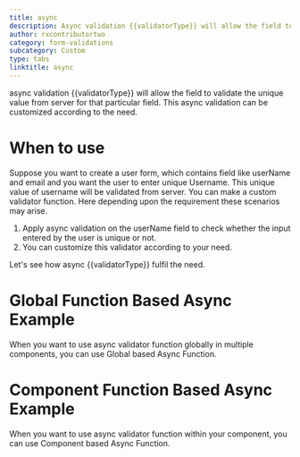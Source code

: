 ```yaml
---
title: async
description: Async validation {{validatorType}} will allow the field to validate the unique value from server for that particular field. This async validation can be customized according to the need.
author: rxcontributortwo
category: form-validations
subcategory: Custom
type: tabs
linktitle: async
---
```


<div class="title-bar"><p>async validation {{validatorType}} will allow the field to validate the unique value from server for that particular field. This async validation can be customized according to the need.</p></div>

# When to use
Suppose you want to create a user form, which contains field like userName and email and you want the user to enter unique Username. This unique value of username will be validated from server. You can make a custom validator function. Here depending upon the requirement these scenarios may arise. 

<ol class='showHideElement'>
    <li>Apply async validation on the userName field to check whether the input entered by the user is unique or not.</li>
    <li>You can customize this validator according to your need.</li>
</ol>
Let's see how async {{validatorType}} fulfil the need.

# Global Function Based Async Example

When you want to use async validator function globally in multiple components, you can use Global based Async Function. 

<div component="app-example-runner" ref-component="app-async-global" title="Global Function Based with prop" key="global"></div>

# Component Function Based Async Example

When you want to use async validator function within your component, you can use Component based Async Function.

<div component="app-example-runner" ref-component="app-async-component" title="Component Function Based with prop" key="component"></div>
